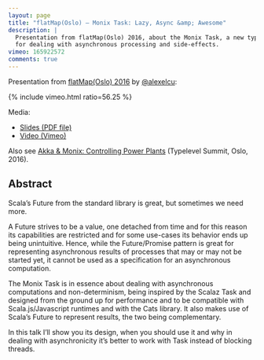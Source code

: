 ```yaml
---
layout: page
title: "flatMap(Oslo) — Monix Task: Lazy, Async &amp; Awesome"
description: |
  Presentation from flatMap(Oslo) 2016, about the Monix Task, a new type 
  for dealing with asynchronous processing and side-effects.
vimeo: 165922572
comments: true
---
```


Presentation from
[flatMap(Oslo) 2016](http://2016.flatmap.no/nedelcu.html#session)
by [@alexelcu](https://twitter.com/alexelcu):

{% include vimeo.html ratio=56.25 %}

Media: 

- [Slides (PDF file)](/public/pdfs/Monix-Task.pdf)
- [Video (Vimeo)](https://vimeo.com/channels/flatmap2016/165922572)

Also see
[Akka &amp; Monix: Controlling Power Plants](./2016-akka-monix-typelevel.html)
(Typelevel Summit, Oslo, 2016).

## Abstract

Scala’s Future from the standard library is great, but sometimes we need more.

A Future strives to be a value, one detached from time and for
this reason its capabilities are restricted and for some use-cases
its behavior ends up being unintuitive. Hence, while the Future/Promise
pattern is great for representing asynchronous results of processes that
may or may not be started yet, it cannot be used as a specification
for an asynchronous computation.

The Monix Task is in essence about dealing with asynchronous
computations and non-determinism, being inspired by the Scalaz Task
and designed from the ground up for performance and to be compatible with
Scala.js/Javascript runtimes and with the Cats library. It also makes use of
Scala’s Future to represent results, the two being complementary.

In this talk I’ll show you its design, when you should use it and
why in dealing with asynchronicity it’s better to work with Task
instead of blocking threads.
